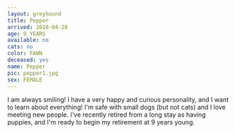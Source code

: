 ```yaml
---
layout: greyhound
title: Pepper
arrived: 2010-04-28
age: 9 YEARS
available: no
cats: no
color: FAWN
deceased: yes
name: Pepper
pic: pepper1.jpg
sex: FEMALE
---
```


I am always smiling! I have a very happy and curious personality, and I want to learn about everything! I'm safe with small dogs (but not cats) and I love meeting new people. I've recently retired from a long stay as having puppies, and I'm ready to begin my retirement at 9 years young. 
